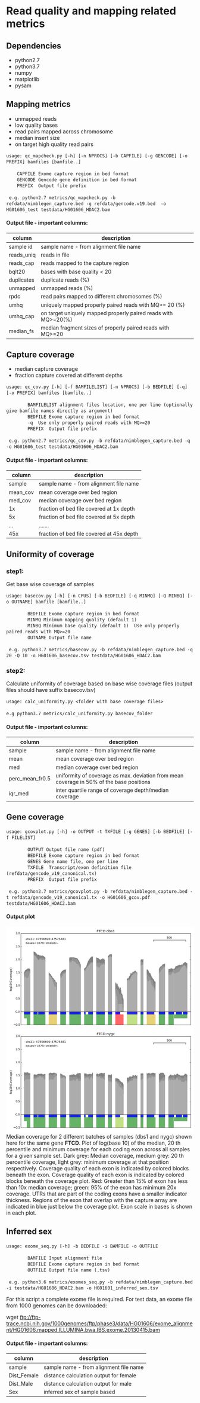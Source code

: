 # Read quality and mapping related metrics 


## Dependencies

* python2.7
* python3.7
* numpy
* matplotlib
* pysam 


## Mapping metrics
* unmapped reads
* low quality bases
* read pairs mapped across chromosome
* median insert size
* on target high quality read pairs

```
usage: qc_mapcheck.py [-h] [-n NPROCS] [-b CAPFILE] [-g GENCODE] [-o PREFIX] bamfiles [bamfile..]

	CAPFILE	Exome capture region in bed format
	GENCODE	Gencode gene definition in bed format
	PREFIX	Output file prefix

 e.g. python2.7 metrics/qc_mapcheck.py -b refdata/nimblegen_capture.bed -g refdata/gencode.v19.bed  -o HG01606_test testdata/HG01606_HDAC2.bam
```
#### Output file - important columns:


|    column		       | description                                                 |
| ---------------------------- | ------------------------------------------------------------ |
| sample id                    | sample name - from alignment file name                       |
| reads_uniq                   | reads in file                                                |
| reads_cap                    | reads mapped to the capture region                           |
| bqlt20                       |  bases with base quality < 20                                |
| duplicates                   | duplicate reads (%)                                          |
| unmapped                     | unmapped reads (%)                                           |
| rpdc                         | read pairs mapped to different chromosomes (%)               |
| umhq                         | uniquely mapped properly paired reads with MQ>= 20 (%)       |
| umhq_cap                     | on target uniquely mapped properly paired reads with MQ>=20(%)|
| median_fs                    | median fragment sizes of properly paired reads with MQ>=20   |

## Capture coverage
* median capture coverage
* fraction capture covered at different depths

```
usage: qc_cov.py [-h] [-f BAMFILELIST] [-n NPROCS] [-b BEDFILE] [-q] [-o PREFIX] bamfiles [bamfile..]

        BAMFILELIST alignment files location, one per line (optionally give bamfile names directly as argument)
        BEDFILE Exome capture region in bed format
        -q  Use only properly paired reads with MQ>=20
        PREFIX  Output file prefix

 e.g. python2.7 metrics/qc_cov.py -b refdata/nimblegen_capture.bed -q -o HG01606_test testdata/HG01606_HDAC2.bam
```
#### Output file - important columns:


|    column                    | description                                                 |
| ---------------------------- | ------------------------------------------------------------ |
| sample                       | sample name - from alignment file name                       |
| mean_cov                     | mean coverage over bed region                                |
| med_cov                      | median coverage over bed region                              |
| 1x                           | fraction of bed file covered at 1x depth                     |
| 5x                           | fraction of bed file covered at 5x depth                     |
| ...                          | .......                                                     |
| 45x                          | fraction of bed file covered at 45x depth                     |

## Uniformity of coverage

### step1:
Get base wise coverage of samples


```
usage: basecov.py [-h] [-n CPUS] [-b BEDFILE] [-q MINMQ] [-Q MINBQ] [-o OUTNAME] bamfile [bamfile..]

        BEDFILE Exome capture region in bed format
        MINMQ Minimum mapping quality (default 1)
        MINBQ Minimum base quality (default 1)  Use only properly paired reads with MQ>=20
        OUTNAME Output file name

 e.g. python3.7 metrics/basecov.py -b refdata/nimblegen_capture.bed -q 20 -Q 10 -o HG01606_basecov.tsv testdata/HG01606_HDAC2.bam

```
### step2:
Calculate uniformity of coverage based on base wise coverage files (output files should have suffix basecov.tsv)
```
usage: calc_uniformity.py <folder with base coverage files>

e.g python3.7 metrics/calc_uniformity.py basecov_folder
```
#### Output file - important columns:


|    column                    | description                                                 |
| ---------------------------- | ------------------------------------------------------------ |
| sample                       | sample name - from alignment file name                       |
| mean                         | mean coverage over bed region                                |
| med                          | median coverage over bed region                              |
| perc_mean_fr0.5              | uniformity of coverage as max. deviation from mean coverage in 50% of the base positions|
| iqr_med                      | inter quartile range of coverage depth/median coverage       |


## Gene coverage
```
usage: gcovplot.py [-h] -o OUTPUT -t TXFILE [-g GENES] [-b BEDFILE] [-f FILELIST] 

        OUTPUT Output file name (pdf)
        BEDFILE Exome capture region in bed format
        GENES Gene name file, one per line
        TXFILE  Transcript/exon definition file (refdata/gencode_v19_canonical.tx)
        PREFIX  Output file prefix

 e.g. python2.7 metrics/gcovplot.py -b refdata/nimblegen_capture.bed -t refdata/gencode_v19_canonical.tx -o HG01606_gcov.pdf testdata/HG01606_HDAC2.bam
```
#### Output plot 
![alt text](gcov2.png)
Median coverage for 2 different batches of samples (dbs1 and nygc) shown here for the same gene **FTCD**.
Plot of log(base 10) of the median, 20 th percentile and minimum coverage for
each coding exon across all samples for a given sample set. Dark grey: Median coverage,
medium grey: 20 th percentile coverage, light grey: minimum coverage at that position
respectively. Coverage quality of each exon is indicated by colored blocks beneath the exon.
Coverage quality of each exon is indicated by colored blocks beneath the coverage plot. Red:
Greater than 15% of exon has less than 10x median coverage; green: 95% of the exon has
minimum 20x coverage. UTRs that are part of the coding exons have a smaller indicator
thickness. Regions of the exon that overlap with the capture array are indicated in blue just
below the coverage plot. Exon scale in bases is shown in each plot. 
## Inferred sex

```
usage: exome_seq.py [-h] -b BEDFILE -i BAMFILE -o OUTFILE

        BAMFILE Input alignment file
        BEDFILE Exome capture region in bed format
        OUTFILE Output file name (.tsv)

 e.g. python3.6 metrics/exomes_seq.py -b refdata/nimblegen_capture.bed -i testdata/HG01606_HDAC2.bam -o HG01601_inferred_sex.tsv
```
For this script a complete exome file is required. For test data, an exome file from 1000 genomes can be downloaded:

wget ftp://ftp-trace.ncbi.nih.gov/1000genomes/ftp/phase3/data/HG01606/exome_alignment/HG01606.mapped.ILLUMINA.bwa.IBS.exome.20130415.bam
#### Output file - important columns:


|    column                    | description                                                 |
| ---------------------------- | ------------------------------------------------------------ |
| sample                       | sample name - from alignment file name                       |
| Dist_Female                  | distance calculation output for female                       |
| Dist_Male                    | distance calculation output for male                         |
| Sex                          | inferred sex of sample based                                 |

